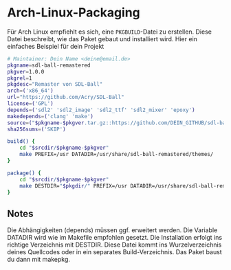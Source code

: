 # Arch-Linux-Packaging

Für Arch Linux empfiehlt es sich, eine `PKGBUILD`-Datei zu erstellen. Diese Datei beschreibt, wie das Paket gebaut und
installiert wird. Hier ein einfaches Beispiel für dein Projekt

```bash
# Maintainer: Dein Name <deine@email.de>
pkgname=sdl-ball-remastered
pkgver=1.0.0
pkgrel=1
pkgdesc="Remaster von SDL-Ball"
arch=('x86_64')
url="https://github.com/Acry/SDL-Ball"
license=('GPL')
depends=('sdl2' 'sdl2_image' 'sdl2_ttf' 'sdl2_mixer' 'epoxy')
makedepends=('clang' 'make')
source=("$pkgname-$pkgver.tar.gz::https://github.com/DEIN_GITHUB/sdl-ball-remastered/archive/refs/tags/v$pkgver.tar.gz")
sha256sums=('SKIP')

build() {
    cd "$srcdir/$pkgname-$pkgver"
    make PREFIX=/usr DATADIR=/usr/share/sdl-ball-remastered/themes/
}

package() {
    cd "$srcdir/$pkgname-$pkgver"
    make DESTDIR="$pkgdir/" PREFIX=/usr DATADIR=/usr/share/sdl-ball-remastered/themes/ install
}
```

## Notes

Die Abhängigkeiten (depends) müssen ggf. erweitert werden.
Die Variable DATADIR wird wie im Makefile empfohlen gesetzt.
Die Installation erfolgt ins richtige Verzeichnis mit DESTDIR.
Diese Datei kommt ins Wurzelverzeichnis deines Quellcodes oder in ein separates Build-Verzeichnis.
Das Paket baust du dann mit makepkg.
